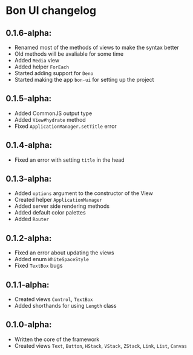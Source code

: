 # Bon UI changelog

## 0.1.6-alpha:
- Renamed most of the methods of views to make the syntax better
- Old methods will be avaliable for some time
- Added `Media` view
- Added helper `ForEach`
- Started adding support for `Deno`
- Started making the app `bon-ui` for setting up the project

## 0.1.5-alpha:
- Added CommonJS output type
- Added `View#hydrate` method
- Fixed `ApplicationManager.setTitle` error

## 0.1.4-alpha:
- Fixed an error with setting `title` in the head

## 0.1.3-alpha:
- Added `options` argument to the constructor of the View
- Created helper `ApplicationManager`
- Added server side rendering methods
- Added default color palettes
- Added `Router`

## 0.1.2-alpha:
- Fixed an error about updating the views
- Added enum `WhiteSpaceStyle`
- Fixed `TextBox` bugs

## 0.1.1-alpha:
- Created views `Control`, `TextBox`
- Added shorthands for using `Length` class

## 0.1.0-alpha:
- Written the core of the framework
- Created views `Text`, `Button`, `HStack`, `VStack`, `ZStack`, `Link`, `List`, `Canvas`
